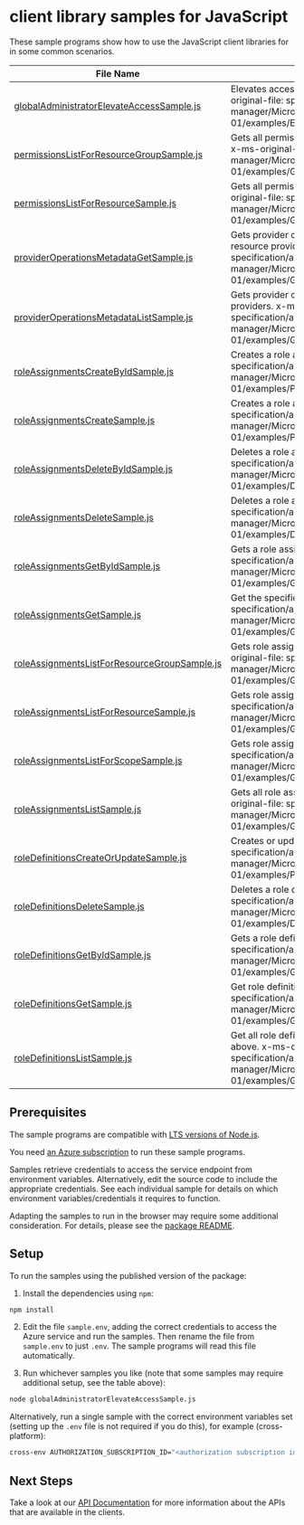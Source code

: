 # client library samples for JavaScript

These sample programs show how to use the JavaScript client libraries for in some common scenarios.

| **File Name**                                                                             | **Description**                                                                                                                                                                                                         |
| ----------------------------------------------------------------------------------------- | ----------------------------------------------------------------------------------------------------------------------------------------------------------------------------------------------------------------------- |
| [globalAdministratorElevateAccessSample.js][globaladministratorelevateaccesssample]       | Elevates access for a Global Administrator. x-ms-original-file: specification/authorization/resource-manager/Microsoft.Authorization/stable/2015-07-01/examples/ElevateAccess.json                                      |
| [permissionsListForResourceGroupSample.js][permissionslistforresourcegroupsample]         | Gets all permissions the caller has for a resource group. x-ms-original-file: specification/authorization/resource-manager/Microsoft.Authorization/stable/2015-07-01/examples/GetPermissions.json                       |
| [permissionsListForResourceSample.js][permissionslistforresourcesample]                   | Gets all permissions the caller has for a resource. x-ms-original-file: specification/authorization/resource-manager/Microsoft.Authorization/stable/2015-07-01/examples/GetResourcePermissions.json                     |
| [providerOperationsMetadataGetSample.js][provideroperationsmetadatagetsample]             | Gets provider operations metadata for the specified resource provider. x-ms-original-file: specification/authorization/resource-manager/Microsoft.Authorization/stable/2015-07-01/examples/GetProviderOperationsRP.json |
| [providerOperationsMetadataListSample.js][provideroperationsmetadatalistsample]           | Gets provider operations metadata for all resource providers. x-ms-original-file: specification/authorization/resource-manager/Microsoft.Authorization/stable/2015-07-01/examples/GetAllProviderOperations.json         |
| [roleAssignmentsCreateByIdSample.js][roleassignmentscreatebyidsample]                     | Creates a role assignment by ID. x-ms-original-file: specification/authorization/resource-manager/Microsoft.Authorization/stable/2015-07-01/examples/PutRoleAssignmentById.json                                         |
| [roleAssignmentsCreateSample.js][roleassignmentscreatesample]                             | Creates a role assignment. x-ms-original-file: specification/authorization/resource-manager/Microsoft.Authorization/stable/2015-07-01/examples/PutRoleAssignment.json                                                   |
| [roleAssignmentsDeleteByIdSample.js][roleassignmentsdeletebyidsample]                     | Deletes a role assignment. x-ms-original-file: specification/authorization/resource-manager/Microsoft.Authorization/stable/2015-07-01/examples/DeleteRoleAssignmentById.json                                            |
| [roleAssignmentsDeleteSample.js][roleassignmentsdeletesample]                             | Deletes a role assignment. x-ms-original-file: specification/authorization/resource-manager/Microsoft.Authorization/stable/2015-07-01/examples/DeleteRoleAssignmentByName.json                                          |
| [roleAssignmentsGetByIdSample.js][roleassignmentsgetbyidsample]                           | Gets a role assignment by ID. x-ms-original-file: specification/authorization/resource-manager/Microsoft.Authorization/stable/2015-07-01/examples/GetRoleAssignmentById.json                                            |
| [roleAssignmentsGetSample.js][roleassignmentsgetsample]                                   | Get the specified role assignment. x-ms-original-file: specification/authorization/resource-manager/Microsoft.Authorization/stable/2015-07-01/examples/GetRoleAssignmentByName.json                                     |
| [roleAssignmentsListForResourceGroupSample.js][roleassignmentslistforresourcegroupsample] | Gets role assignments for a resource group. x-ms-original-file: specification/authorization/resource-manager/Microsoft.Authorization/stable/2015-07-01/examples/GetRoleAssignmentsForResourceGroup.json                 |
| [roleAssignmentsListForResourceSample.js][roleassignmentslistforresourcesample]           | Gets role assignments for a resource. x-ms-original-file: specification/authorization/resource-manager/Microsoft.Authorization/stable/2015-07-01/examples/GetRoleAssignmentsForResource.json                            |
| [roleAssignmentsListForScopeSample.js][roleassignmentslistforscopesample]                 | Gets role assignments for a scope. x-ms-original-file: specification/authorization/resource-manager/Microsoft.Authorization/stable/2015-07-01/examples/GetRoleAssignmentByScope.json                                    |
| [roleAssignmentsListSample.js][roleassignmentslistsample]                                 | Gets all role assignments for the subscription. x-ms-original-file: specification/authorization/resource-manager/Microsoft.Authorization/stable/2015-07-01/examples/GetAllRoleAssignments.json                          |
| [roleDefinitionsCreateOrUpdateSample.js][roledefinitionscreateorupdatesample]             | Creates or updates a role definition. x-ms-original-file: specification/authorization/resource-manager/Microsoft.Authorization/stable/2015-07-01/examples/PutRoleDefinition.json                                        |
| [roleDefinitionsDeleteSample.js][roledefinitionsdeletesample]                             | Deletes a role definition. x-ms-original-file: specification/authorization/resource-manager/Microsoft.Authorization/stable/2015-07-01/examples/DeleteRoleDefinition.json                                                |
| [roleDefinitionsGetByIdSample.js][roledefinitionsgetbyidsample]                           | Gets a role definition by ID. x-ms-original-file: specification/authorization/resource-manager/Microsoft.Authorization/stable/2015-07-01/examples/GetRoleDefinitionById.json                                            |
| [roleDefinitionsGetSample.js][roledefinitionsgetsample]                                   | Get role definition by name (GUID). x-ms-original-file: specification/authorization/resource-manager/Microsoft.Authorization/stable/2015-07-01/examples/GetRoleDefinitionByName.json                                    |
| [roleDefinitionsListSample.js][roledefinitionslistsample]                                 | Get all role definitions that are applicable at scope and above. x-ms-original-file: specification/authorization/resource-manager/Microsoft.Authorization/stable/2015-07-01/examples/GetRoleDefinitionAtScope.json      |

## Prerequisites

The sample programs are compatible with [LTS versions of Node.js](https://github.com/nodejs/release#release-schedule).

You need [an Azure subscription][freesub] to run these sample programs.

Samples retrieve credentials to access the service endpoint from environment variables. Alternatively, edit the source code to include the appropriate credentials. See each individual sample for details on which environment variables/credentials it requires to function.

Adapting the samples to run in the browser may require some additional consideration. For details, please see the [package README][package].

## Setup

To run the samples using the published version of the package:

1. Install the dependencies using `npm`:

```bash
npm install
```

2. Edit the file `sample.env`, adding the correct credentials to access the Azure service and run the samples. Then rename the file from `sample.env` to just `.env`. The sample programs will read this file automatically.

3. Run whichever samples you like (note that some samples may require additional setup, see the table above):

```bash
node globalAdministratorElevateAccessSample.js
```

Alternatively, run a single sample with the correct environment variables set (setting up the `.env` file is not required if you do this), for example (cross-platform):

```bash
cross-env AUTHORIZATION_SUBSCRIPTION_ID="<authorization subscription id>" node globalAdministratorElevateAccessSample.js
```

## Next Steps

Take a look at our [API Documentation][apiref] for more information about the APIs that are available in the clients.

[globaladministratorelevateaccesssample]: https://github.com/Azure/azure-sdk-for-js/blob/main/sdk/authorization/arm-authorization-profile-2020-09-01-hybrid/samples/v3/javascript/globalAdministratorElevateAccessSample.js
[permissionslistforresourcegroupsample]: https://github.com/Azure/azure-sdk-for-js/blob/main/sdk/authorization/arm-authorization-profile-2020-09-01-hybrid/samples/v3/javascript/permissionsListForResourceGroupSample.js
[permissionslistforresourcesample]: https://github.com/Azure/azure-sdk-for-js/blob/main/sdk/authorization/arm-authorization-profile-2020-09-01-hybrid/samples/v3/javascript/permissionsListForResourceSample.js
[provideroperationsmetadatagetsample]: https://github.com/Azure/azure-sdk-for-js/blob/main/sdk/authorization/arm-authorization-profile-2020-09-01-hybrid/samples/v3/javascript/providerOperationsMetadataGetSample.js
[provideroperationsmetadatalistsample]: https://github.com/Azure/azure-sdk-for-js/blob/main/sdk/authorization/arm-authorization-profile-2020-09-01-hybrid/samples/v3/javascript/providerOperationsMetadataListSample.js
[roleassignmentscreatebyidsample]: https://github.com/Azure/azure-sdk-for-js/blob/main/sdk/authorization/arm-authorization-profile-2020-09-01-hybrid/samples/v3/javascript/roleAssignmentsCreateByIdSample.js
[roleassignmentscreatesample]: https://github.com/Azure/azure-sdk-for-js/blob/main/sdk/authorization/arm-authorization-profile-2020-09-01-hybrid/samples/v3/javascript/roleAssignmentsCreateSample.js
[roleassignmentsdeletebyidsample]: https://github.com/Azure/azure-sdk-for-js/blob/main/sdk/authorization/arm-authorization-profile-2020-09-01-hybrid/samples/v3/javascript/roleAssignmentsDeleteByIdSample.js
[roleassignmentsdeletesample]: https://github.com/Azure/azure-sdk-for-js/blob/main/sdk/authorization/arm-authorization-profile-2020-09-01-hybrid/samples/v3/javascript/roleAssignmentsDeleteSample.js
[roleassignmentsgetbyidsample]: https://github.com/Azure/azure-sdk-for-js/blob/main/sdk/authorization/arm-authorization-profile-2020-09-01-hybrid/samples/v3/javascript/roleAssignmentsGetByIdSample.js
[roleassignmentsgetsample]: https://github.com/Azure/azure-sdk-for-js/blob/main/sdk/authorization/arm-authorization-profile-2020-09-01-hybrid/samples/v3/javascript/roleAssignmentsGetSample.js
[roleassignmentslistforresourcegroupsample]: https://github.com/Azure/azure-sdk-for-js/blob/main/sdk/authorization/arm-authorization-profile-2020-09-01-hybrid/samples/v3/javascript/roleAssignmentsListForResourceGroupSample.js
[roleassignmentslistforresourcesample]: https://github.com/Azure/azure-sdk-for-js/blob/main/sdk/authorization/arm-authorization-profile-2020-09-01-hybrid/samples/v3/javascript/roleAssignmentsListForResourceSample.js
[roleassignmentslistforscopesample]: https://github.com/Azure/azure-sdk-for-js/blob/main/sdk/authorization/arm-authorization-profile-2020-09-01-hybrid/samples/v3/javascript/roleAssignmentsListForScopeSample.js
[roleassignmentslistsample]: https://github.com/Azure/azure-sdk-for-js/blob/main/sdk/authorization/arm-authorization-profile-2020-09-01-hybrid/samples/v3/javascript/roleAssignmentsListSample.js
[roledefinitionscreateorupdatesample]: https://github.com/Azure/azure-sdk-for-js/blob/main/sdk/authorization/arm-authorization-profile-2020-09-01-hybrid/samples/v3/javascript/roleDefinitionsCreateOrUpdateSample.js
[roledefinitionsdeletesample]: https://github.com/Azure/azure-sdk-for-js/blob/main/sdk/authorization/arm-authorization-profile-2020-09-01-hybrid/samples/v3/javascript/roleDefinitionsDeleteSample.js
[roledefinitionsgetbyidsample]: https://github.com/Azure/azure-sdk-for-js/blob/main/sdk/authorization/arm-authorization-profile-2020-09-01-hybrid/samples/v3/javascript/roleDefinitionsGetByIdSample.js
[roledefinitionsgetsample]: https://github.com/Azure/azure-sdk-for-js/blob/main/sdk/authorization/arm-authorization-profile-2020-09-01-hybrid/samples/v3/javascript/roleDefinitionsGetSample.js
[roledefinitionslistsample]: https://github.com/Azure/azure-sdk-for-js/blob/main/sdk/authorization/arm-authorization-profile-2020-09-01-hybrid/samples/v3/javascript/roleDefinitionsListSample.js
[apiref]: https://learn.microsoft.com/javascript/api/@azure/arm-authorization-profile-2020-09-01-hybrid?view=azure-node-preview
[freesub]: https://azure.microsoft.com/free/
[package]: https://github.com/Azure/azure-sdk-for-js/tree/main/sdk/authorization/arm-authorization-profile-2020-09-01-hybrid/README.md
